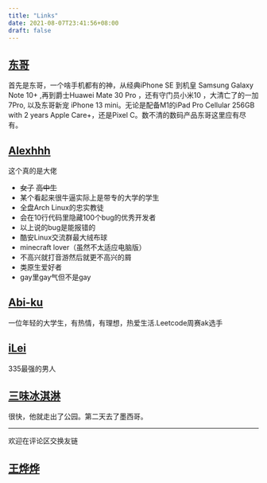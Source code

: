 ```yaml
---
title: "Links"
date: 2021-08-07T23:41:56+08:00
draft: false
---
```


## **[东哥](https://minatoxeon.github.io/)**

首先是东哥，一个啥手机都有的神，从经典iPhone SE 到机皇 Samsung Galaxy Note 10+ ,再到爵士Huawei Mate 30 Pro ，还有守门员小米10 ，大清亡了的一加7Pro, 以及东哥新宠 iPhone 13 mini。无论是配备M1的iPad Pro Cellular 256GB with 2 years Apple Care+，还是Pixel C。数不清的数码产品东哥这里应有尽有。



## **[Alexhhh](https://aleksana.moe/)**

这个真的是大佬

- ~~女子~~ ~~高中生~~
- 某个看起来很牛逼实际上是带专的大学的学生
- 全盘Arch Linux的忠实教徒
- 会在10行代码里隐藏100个bug的优秀开发者
- 以上说的bug是能报错的
- 酷安Linux交流群最大绒布球
- minecraft lover（虽然不太适应电脑版）
- 不高兴就打音游然后就更不高兴的屑
- 类原生爱好者
- gay里gay气但不是gay

  
## **[Abi-ku](https://blog.abi-ku.com/)**

一位年轻的大学生，有热情，有理想，热爱生活.Leetcode周赛ak选手

## **[iLei](http://jiangxavier.online/)**

335最强的男人

## **[三味冰淇淋](http://harlequinicecream.com)**

很快，他就走出了公园。第二天去了墨西哥。

------
欢迎在评论区交换友链

## **[王烨烨](https://wangyeye.top/)**